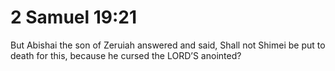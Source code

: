 # 2 Samuel 19:21

But Abishai the son of Zeruiah answered and said, Shall not Shimei be put to death for this, because he cursed the LORD’S anointed?